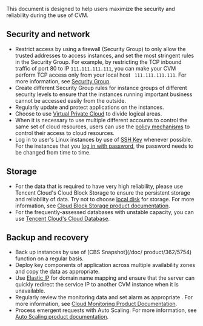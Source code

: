 This document is designed to help users maximize the security and reliability during the use of CVM.

## Security and network

- Restrict access by using a firewall (Security Group) to only allow the trusted addresses to access instances, and set the most stringent rules in the Security Group. For example, by restricting the TCP inbound traffic of port 80 to IP `111.111.111.111`, you can make your CVM perform TCP access only from your local host ` 111.111.111.111`. For more information, see [Security Group](/doc/product/213/5221).
- Create different Security Group rules for instance groups of different security levels to ensure that the instances running important business cannot be accessed easily from the outside.
- Regularly update and protect applications on the instances.
- Choose to use [Virtual Private Cloud](/doc/product/213/5227) to divide logical areas.
- When it is necessary to use multiple different accounts to control the same set of cloud resources, users can use the [policy mechanisms](https://www.qcloud.com/doc/product/378/4513) to control their access to cloud resources.
- Log in to user's Linux instances by use of [SSH Key](/doc/product/213/6092) whenever possible. For the instances that you [log in with password](/doc/product/213/6093), the password needs to be changed from time to time.

## Storage

- For the data that is required to have very high reliability, please use Tencent Cloud's Cloud Block Storage to ensure the persistent storage and reliability of data. Try not to choose [local disk](/doc/product/213/5798) for storage. For more information, see [Cloud Block Storage product documentation](https://www.qcloud.com/doc/product/362).
- For the frequently-assessed databases with unstable capacity, you can use [Tencent Cloud's Cloud Database](https://www.qcloud.com/product/cdb-overview.html).

## Backup and recovery

- Back up instances by use of [CBS Snapshot](/doc/ product/362/5754) function on a regular basis.
- Deploy key components of application across multiple availability zones and copy the data as appropriate.
- Use [Elastic IP](/doc/product/213/5733) for domain name mapping and ensure that the server can quickly redirect the service IP to another CVM instance when it is unavailable.
- Regularly review the monitoring data and set alarm as appropriate . For more information, see [Cloud Monitoring Product Documentation](https://www.qcloud.com/doc/product/248).
- Process emergent requests with Auto Scaling. For more information, see [Auto Scaling product documentation](https://www.qcloud.com/doc/product/377).
